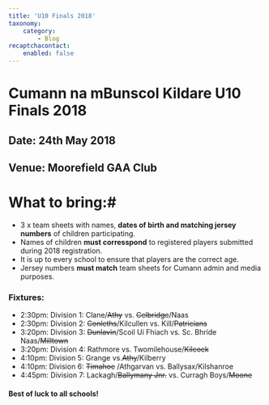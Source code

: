 ```yaml
---
title: 'U10 Finals 2018'
taxonomy:
    category:
        - Blog
recaptchacontact:
    enabled: false
---
```


# Cumann na mBunscol Kildare U10 Finals 2018 #

## Date: 24th May 2018

## Venue: Moorefield GAA Club

# What to bring:#
* 3 x team sheets with names, **dates of birth and matching jersey numbers** of children participating.
* Names of children **must corresspond** to registered players submitted during 2018 registration.
* It is up to every school to ensure that players are the correct age. 
* Jersey numbers **must match** team sheets for Cumann admin and media purposes.

### Fixtures:

* 2:30pm: Division 1: Clane/~~Athy~~ vs. ~~Celbridge~~/Naas
* 2:30pm: Division 2: ~~Conleths~~/Kilcullen vs. Kill/~~Patricians~~
* 3:20pm: Division 3: ~~Dunlavin~~/Scoil Uí Fhiach vs. Sc. Bhríde Naas/~~Milltown~~
* 3:20pm: Division 4: Rathmore vs. Twomilehouse/~~Kilcock~~
* 4:10pm: Division 5: Grange vs.~~Athy~~/Kilberry
* 4:10pm: Division 6: ~~Timahoe~~ /Athgarvan vs. Ballysax/Kilshanroe
* 4:45pm: Division 7: Lackagh/~~Ballymany Jnr.~~ vs. Curragh Boys/~~Moone~~

#### Best of luck to all schools!


